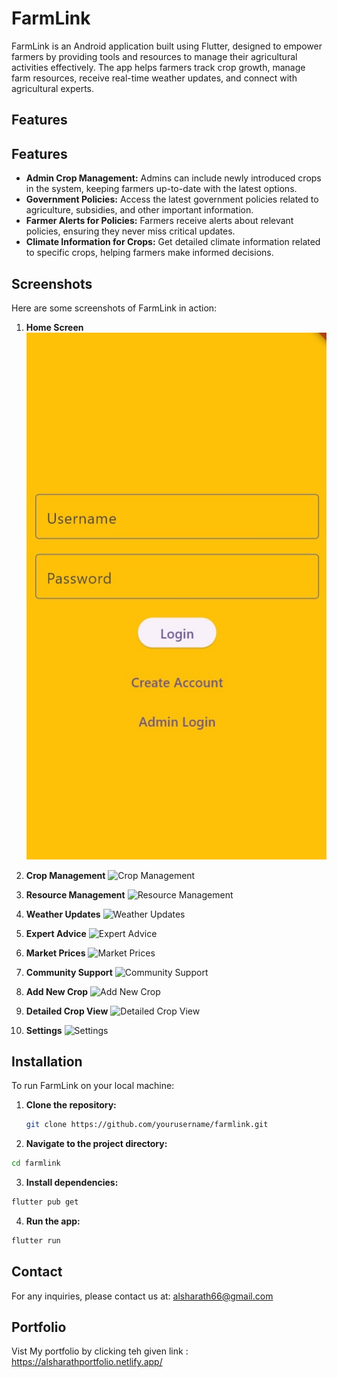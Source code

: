 # FarmLink

FarmLink is an Android application built using Flutter, designed to empower farmers by providing tools and resources to manage their agricultural activities effectively. The app helps farmers track crop growth, manage farm resources, receive real-time weather updates, and connect with agricultural experts.

## Features

## Features

- **Admin Crop Management:** Admins can include newly introduced crops in the system, keeping farmers up-to-date with the latest options.
- **Government Policies:** Access the latest government policies related to agriculture, subsidies, and other important information.
- **Farmer Alerts for Policies:** Farmers receive alerts about relevant policies, ensuring they never miss critical updates.
- **Climate Information for Crops:** Get detailed climate information related to specific crops, helping farmers make informed decisions.

## Screenshots

Here are some screenshots of FarmLink in action:

1. **Home Screen**
   ![Home Screen](assets\output\loginpage.jpg)

2. **Crop Management**
   ![Crop Management](images/crop_management.png)

3. **Resource Management**
   ![Resource Management](images/resource_management.png)

4. **Weather Updates**
   ![Weather Updates](images/weather_updates.png)

5. **Expert Advice**
   ![Expert Advice](images/expert_advice.png)

6. **Market Prices**
   ![Market Prices](images/market_prices.png)

7. **Community Support**
   ![Community Support](images/community_support.png)

8. **Add New Crop**
   ![Add New Crop](images/add_new_crop.png)

9. **Detailed Crop View**
   ![Detailed Crop View](images/detailed_crop_view.png)

10. **Settings**
    ![Settings](images/settings.png)


## Installation

To run FarmLink on your local machine:

1. **Clone the repository:**
   ```bash
   git clone https://github.com/yourusername/farmlink.git
2. **Navigate to the project directory:**
  ```bash
cd farmlink

  ```
3. **Install dependencies:**
 ```bash
flutter pub get

 ```
4. **Run the app:**
```bash
flutter run
 ```


## Contact
For any inquiries, please contact us at: alsharath66@gmail.com

## Portfolio
Vist My portfolio by clicking teh given link : https://alsharathportfolio.netlify.app/
